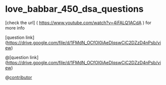 # love_babbar_450_dsa_questions
[check the url] ( https://www.youtube.com/watch?v=4iFALQ1ACdA ) for more info



[question link] (https://drive.google.com/file/d/1FMdN_OCfOI0iAeDlqswCiC2DZzD4nPsb/view)


@[question link] (https://drive.google.com/file/d/1FMdN_OCfOI0iAeDlqswCiC2DZzD4nPsb/view)

@[contributor](https://www.linkedin.com/in/niful-islam-248959206/)
